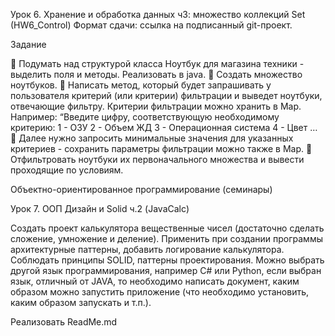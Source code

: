 Урок 6. Хранение и обработка данных ч3: множество коллекций Set (HW6_Control)
Формат сдачи: ссылка на подписанный git-проект.

Задание

📌 Подумать над структурой класса Ноутбук для магазина техники - выделить поля и
методы. Реализовать в java.
📌 Создать множество ноутбуков.
📌 Написать метод, который будет запрашивать у пользователя критерий (или критерии)
фильтрации и выведет ноутбуки, отвечающие фильтру. Критерии фильтрации можно
хранить в Map. Например:
“Введите цифру, соответствующую необходимому критерию:
1 - ОЗУ
2 - Объем ЖД
3 - Операционная система
4 - Цвет …
📌 Далее нужно запросить минимальные значения для указанных критериев - сохранить
параметры фильтрации можно также в Map.
📌 Отфильтровать ноутбуки их первоначального множества и вывести проходящие по
условиям.



Объектно-ориентированное программирование (семинары)

Урок 7. ООП Дизайн и Solid ч.2 (JavaCalc)

Создать проект калькулятора вещественные чисел (достаточно сделать сложение, умножение и деление). Применить при создании программы архитектурные паттерны, добавить логирование калькулятора. Соблюдать принципы SOLID, паттерны проектирования. Можно выбрать другой язык программирования, например C# или Python, если выбран язык, отличный от JAVA, то необходимо написать документ, каким образом можно запустить приложение (что необходимо установить, каким образом запускать и т.п.).

Реализовать ReadMe.md

